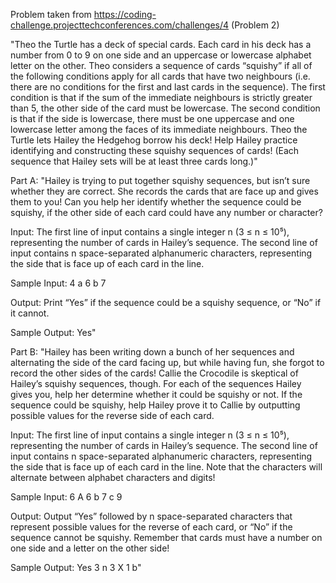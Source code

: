 Problem taken from https://coding-challenge.projecttechconferences.com/challenges/4 (Problem 2)

"Theo the Turtle has a deck of special cards. Each card in his deck has a number from 0 to 9 on one side and an uppercase or lowercase alphabet letter on the other. Theo considers a sequence of cards “squishy” if all of the following conditions apply for all cards that have two neighbours (i.e. there are no conditions for the first and last cards in the sequence). The first condition is that if the sum of the immediate neighbours is strictly greater than 5, the other side of the card must be lowercase. The second condition is that if the side is lowercase, there must be one uppercase and one lowercase letter among the faces of its immediate neighbours. Theo the Turtle lets Hailey the Hedgehog borrow his deck! Help Hailey practice identifying and constructing these squishy sequences of cards! (Each sequence that Hailey sets will be at least three cards long.)"

Part A:
"Hailey is trying to put together squishy sequences, but isn’t sure whether they are correct. She records the cards that are face up and gives them to you! Can you help her identify whether the sequence could be squishy, if the other side of each card could have any number or character?

Input:
The first line of input contains a single integer n (3 ≤ n ≤ 10⁵), representing the number of cards in Hailey’s sequence. The second line of input contains n space-separated alphanumeric characters, representing the side that is face up of each card in the line.

Sample Input:
4
a 6 b 7

Output:
Print “Yes” if the sequence could be a squishy sequence, or “No” if it cannot.

Sample Output:
Yes"

Part B:
"Hailey has been writing down a bunch of her sequences and alternating the side of the card facing up, but while having fun, she forgot to record the other sides of the cards! Callie the Crocodile is skeptical of Hailey’s squishy sequences, though. For each of the sequences Hailey gives you, help her determine whether it could be squishy or not. If the sequence could be squishy, help Hailey prove it to Callie by outputting possible values for the reverse side of each card.

Input:
The first line of input contains a single integer n (3 ≤ n ≤ 10⁵), representing the number of cards in Hailey’s sequence. The second line of input contains n space-separated alphanumeric characters, representing the side that is face up of each card in the line. Note that the characters will alternate between alphabet characters and digits!

Sample Input:
6
A 6 b 7 c 9

Output:
Output “Yes” followed by n space-separated characters that represent possible values for the reverse of each card, or “No” if the sequence cannot be squishy. Remember that cards must have a number on one side and a letter on the other side!

Sample Output:
Yes
3 n 3 X 1 b"
